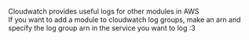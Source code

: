 Cloudwatch provides useful logs for other modules in AWS  
If you want to add a module to cloudwatch log groups, make an arn and specify the log group arn in the service you want to log :3